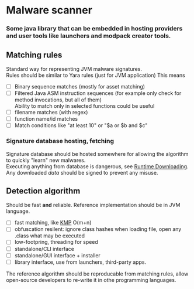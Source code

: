 # Malware scanner

### Some java library that can be embedded in hosting providers and user tools like launchers and modpack creator tools.  

## Matching rules
Standard way for representing JVM malware signatures.  
Rules should be similar to Yara rules (just for JVM application) This means
- [ ] Binary sequence matches (mostly for asset matching)
- [ ] Filtered Java ASM instruction sequences (for example only check for method invocations, but all of them)  
Ability to match only in selected functions could be useful
- [ ] filename matches (with regex)
- [ ] function name/id matches  
- [ ] Match conditions like "at least 10" or "$a or $b and $c"

### Signature database hosting, fetching  
Signature database should be hosted somewhere for allowing the algorithm to quickly "learn" new malwares.  
Executing anything from database is dangerous, see [Runtime Downloading](/docs/runtime-downloading/README.md).  
Any downloaded *data* should be signed to prevent any misuse.


## Detection algorithm  
Should be fast **and** reliable. Reference implementation should be in JVM language.
- [ ] fast matching, like [KMP](https://en.wikipedia.org/wiki/Knuth%E2%80%93Morris%E2%80%93Pratt_algorithm) O(m+n)
- [ ] obfuscation resilent: ignore class hashes when loading file, open any .class what may be executed  
- [ ] low-footpring, threading for speed
- [ ] standalone/CLI interface
- [ ] standalone/GUI interface + installer
- [ ] library interface, use from launchers, third-party apps.

The reference algorithm should be reproducable from matching rules, allow open-source developers to re-write it in othe programming languages.  
